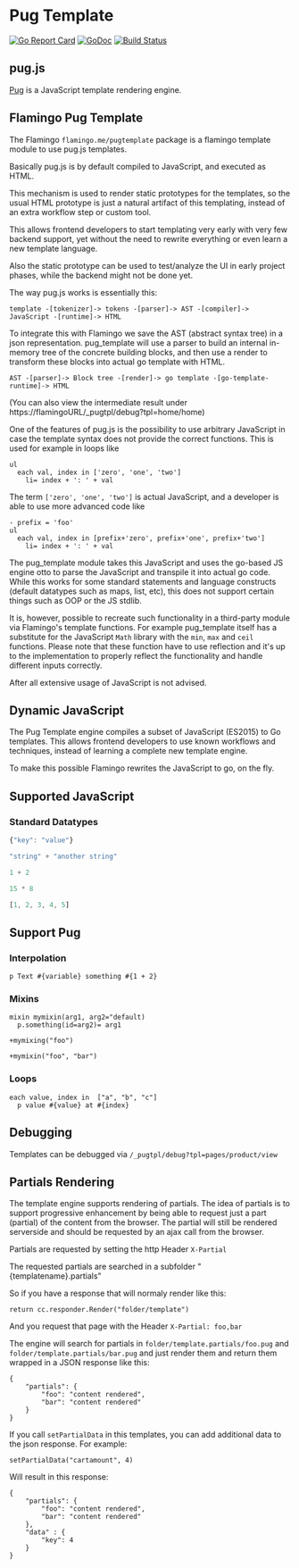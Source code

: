 # Pug Template

[![Go Report Card](https://goreportcard.com/badge/github.com/i-love-flamingo/pugtemplate)](https://goreportcard.com/report/github.com/i-love-flamingo/pugtemplate) [![GoDoc](https://godoc.org/github.com/i-love-flamingo/pugtemplate?status.svg)](https://godoc.org/github.com/i-love-flamingo/pugtemplate) [![Build Status](https://travis-ci.org/i-love-flamingo/pugtemplate.svg)](https://travis-ci.org/i-love-flamingo/pugtemplate)

## pug.js

[Pug](https://pugjs.org/api/getting-started.html) is a JavaScript template rendering engine.
 
## Flamingo Pug Template

The Flamingo `flamingo.me/pugtemplate` package is a flamingo template module to use pug.js templates.

Basically pug.js is by default compiled to JavaScript, and executed as HTML.

This mechanism is used to render static prototypes for the templates, so the usual HTML prototype is
just a natural artifact of this templating, instead of an extra workflow step or custom tool.

This allows frontend developers to start templating very early with very few backend support,
yet without the need to rewrite everything or even learn a new template language.

Also the static prototype can be used to test/analyze the UI in early project phases, while the backend
might not be done yet.

The way pug.js works is essentially this:

```
template -[tokenizer]-> tokens -[parser]-> AST -[compiler]-> JavaScript -[runtime]-> HTML
```

To integrate this with Flamingo we save the AST (abstract syntax tree) in a json representation.
pug_template will use a parser to build an internal in-memory tree of the concrete building
blocks, and then use a render to transform these blocks into actual go template with HTML.

```
AST -[parser]-> Block tree -[render]-> go template -[go-template-runtime]-> HTML
```

(You can also view the intermediate result under https://flamingoURL/_pugtpl/debug?tpl=home/home)

One of the features of pug.js is the possibility to use arbitrary JavaScript in case the template syntax
does not provide the correct functions. This is used for example in loops like

```jade
ul
  each val, index in ['zero', 'one', 'two']
    li= index + ': ' + val
```

The term `['zero', 'one', 'two']` is actual JavaScript, and a developer is able to use more advanced
code like

```jade
- prefix = 'foo'
ul
  each val, index in [prefix+'zero', prefix+'one', prefix+'two']
    li= index + ': ' + val
```

The pug_template module takes this JavaScript and uses the go-based JS engine otto to parse the JavaScript
and transpile it into actual go code.
While this works for some standard statements and language constructs (default datatypes such as maps, list, etc),
this does not support certain things such as OOP or the JS stdlib.

It is, however, possible to recreate such functionality in a third-party module via Flamingo's template functions.
For example pug_template itself has a substitute for the JavaScript `Math` library with the `min`, `max` and `ceil`
functions. Please note that these function have to use reflection and it's up to the implementation to properly
reflect the functionality and handle different inputs correctly.

After all extensive usage of JavaScript is not advised.

## Dynamic JavaScript

The Pug Template engine compiles a subset of JavaScript (ES2015) to Go templates.
This allows frontend developers to use known workflows and techniques, instead of learning
a complete new template engine.

To make this possible Flamingo rewrites the JavaScript to go, on the fly.

## Supported JavaScript

### Standard Datatypes

```javascript
{"key": "value"}

"string" + "another string"

1 + 2

15 * 8

[1, 2, 3, 4, 5]
```

## Support Pug

### Interpolation

```pug
p Text #{variable} something #{1 + 2}
```

### Mixins

```pug
mixin mymixin(arg1, arg2="default)
  p.something(id=arg2)= arg1
  
+mymixing("foo")

+mymixin("foo", "bar")
```

### Loops

```pug
each value, index in  ["a", "b", "c"]
  p value #{value} at #{index}
```

## Debugging

Templates can be debugged via `/_pugtpl/debug?tpl=pages/product/view`


## Partials Rendering

The template engine supports rendering of partials.
The idea of partials is to support progressive enhancement by being able to request just a part (partial) of the content from the browser.
The partial will still be rendered serverside and should be requested by an ajax call from the browser.

Partials are requested by setting the http Header `X-Partial`

The requested partials are searched in a subfolder "{templatename}.partials"

So if you have a response that will normaly render like this:
```
return cc.responder.Render("folder/template")
```

And you request that page with the Header `X-Partial: foo,bar`

The engine will search for partials in `folder/template.partials/foo.pug` and `folder/template.partials/bar.pug` and just render them and return them wrapped in a JSON response like this:
```
{
    "partials": {
        "foo": "content rendered",
        "bar": "content rendered"
    }
}
```

If you call `setPartialData` in this templates, you can add additional data to the json response. For example:

```
setPartialData("cartamount", 4)
```

Will result in this response:

```
{
    "partials": {
        "foo": "content rendered",
        "bar": "content rendered"
    },
    "data" : {
        "key": 4
    }
}
```